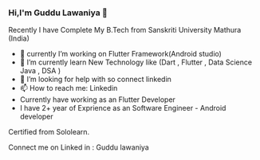 ### Hi,I'm Guddu Lawaniya 👋

Recently I have Complete My B.Tech from  Sanskriti University Mathura (India)

- 🔭  currently I’m working on Flutter Framework(Android studio)
- 🌱 I’m currently learn New Technology like (Dart , Flutter , Data Science Java , DSA )
- 🤔 I’m looking for help with so connect linkedin
- 📫 How to reach me: Linkedin
- Currently have working as an Flutter Developer
- I have 2+ year of Exprience as an Software Engineer - Android developer

Certified from Sololearn.

Connect me on Linked in : Guddu lawaniya

